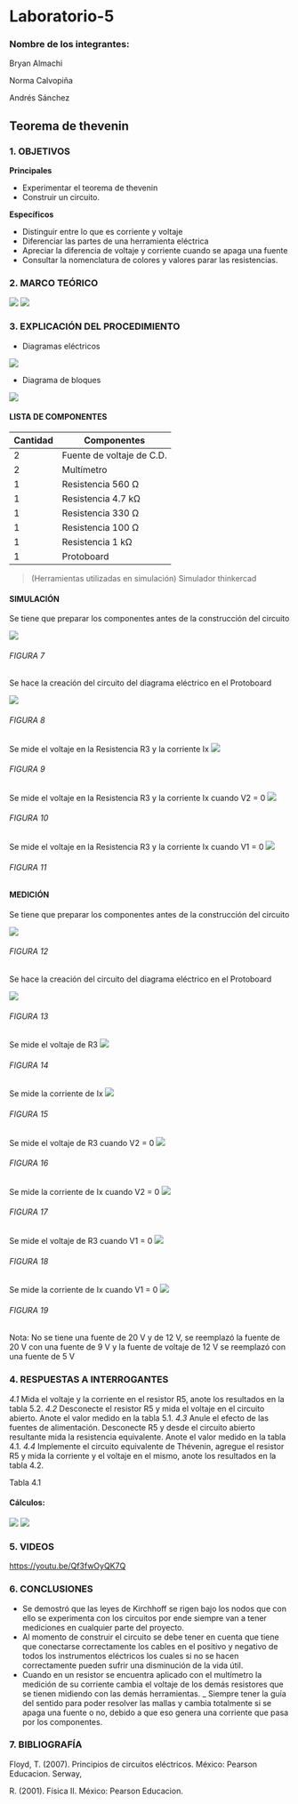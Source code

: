 # Laboratorio-5

### Nombre de los integrantes: 
Bryan Almachi

Norma Calvopiña

Andrés Sánchez

## Teorema de thevenin
### 1.	OBJETIVOS

**Principales**

 - Experimentar el teorema de thevenin
 - Construir un circuito.

**Específicos**

- Distinguir entre lo que es corriente y voltaje
- Diferenciar las partes de una herramienta eléctrica
- Apreciar la diferencia de voltaje y corriente cuando se apaga una fuente
- Consultar la nomenclatura de colores y valores parar las resistencias.

### 2.	MARCO TEÓRICO 
![](https://github.com/SanchezMaiAndresSebastian/Tarea-4-/blob/main/Fotos/3.png)
![](https://github.com/SanchezMaiAndresSebastian/Tarea-4-/blob/main/Fotos/4.png)


 
### 3.	EXPLICACIÓN DEL PROCEDIMIENTO

- Diagramas eléctricos

![](https://github.com/SanchezMaiAndresSebastian/Lab4-2022/blob/main/Fotos/1.png)

- Diagrama de bloques

![](https://github.com/SanchezMaiAndresSebastian/Lab4-2022/blob/main/Fotos/2.png)

####	LISTA DE COMPONENTES

| Cantidad | Componentes | 
| -------- | ----------- | 
| 2 |Fuente de voltaje de C.D. | 
| 2 |Multímetro |  
| 1 |Resistencia 560 Ω |
| 1 |Resistencia 4.7 kΩ | 
| 1 |Resistencia 330 Ω |
| 1 |Resistencia 100 Ω | 
| 1 |Resistencia 1 kΩ |
| 1 |Protoboard |
 
> (Herramientas utilizadas en simulación) 
> Simulador thinkercad

#### SIMULACIÓN
Se tiene que preparar los componentes antes de la construcción del circuito

![](https://github.com/SanchezMaiAndresSebastian/Lab4-2022/blob/main/Fotos/3.png)

###### _FIGURA 7_

Se hace la creación del circuito del diagrama eléctrico en el Protoboard

![](https://github.com/SanchezMaiAndresSebastian/Lab4-2022/blob/main/Fotos/4.png)

###### _FIGURA 8_

Se mide el voltaje en la Resistencia R3 y la corriente Ix
![](https://github.com/SanchezMaiAndresSebastian/Lab4-2022/blob/main/Fotos/4.png)

###### _FIGURA 9_

Se mide el voltaje en la Resistencia R3 y la corriente Ix cuando V2 = 0
![](https://github.com/SanchezMaiAndresSebastian/Lab4-2022/blob/main/Fotos/5.png)
###### _FIGURA 10_


Se mide el voltaje en la Resistencia R3 y la corriente Ix cuando V1 = 0
![](https://github.com/SanchezMaiAndresSebastian/Lab4-2022/blob/main/Fotos/6.png)
###### _FIGURA 11_



#### MEDICIÓN

Se tiene que preparar los componentes antes de la construcción del circuito

![](https://github.com/SanchezMaiAndresSebastian/Lab3-2022/blob/main/Fotos/8.png)
###### _FIGURA 12_

Se hace la creación del circuito del diagrama eléctrico en el Protoboard

![](https://github.com/SanchezMaiAndresSebastian/Lab3-2022/blob/main/Fotos/9.png)
###### _FIGURA 13_

Se mide el voltaje de R3
![](https://github.com/SanchezMaiAndresSebastian/Lab4-2022/blob/main/Fotos/7.png)
###### _FIGURA 14_

Se mide la corriente de Ix
![](https://github.com/SanchezMaiAndresSebastian/Lab4-2022/blob/main/Fotos/8.png)
###### _FIGURA 15_

Se mide el voltaje de R3 cuando V2 = 0
![](https://github.com/SanchezMaiAndresSebastian/Lab4-2022/blob/main/Fotos/9.png)
###### _FIGURA 16_

Se mide la corriente de Ix cuando V2 = 0
![](https://github.com/SanchezMaiAndresSebastian/Lab4-2022/blob/main/Fotos/10.png)
###### _FIGURA 17_


Se mide el voltaje de R3 cuando V1 = 0
![](https://github.com/SanchezMaiAndresSebastian/Lab4-2022/blob/main/Fotos/11.png)
###### _FIGURA 18_

Se mide la corriente de Ix cuando V1 = 0
![](https://github.com/SanchezMaiAndresSebastian/Lab4-2022/blob/main/Fotos/12.png)
###### _FIGURA 19_

Nota: No se tiene una fuente de 20 V y de 12 V, se reemplazó la fuente de 20 V con una fuente de 9 V y la fuente de voltaje de 12 V se reemplazó con una fuente de 5 V
 
### 4.	RESPUESTAS A INTERROGANTES

_4.1_ Mida el voltaje y la corriente en el resistor R5, anote los resultados en la tabla 5.2.
_4.2_ Desconecte el resistor R5 y mida el voltaje en el circuito abierto. Anote el valor medido en la tabla 5.1.
_4.3_ Anule el efecto de las fuentes de alimentación. Desconecte R5 y desde el circuito abierto resultante mida la resistencia equivalente. Anote el valor medido en la tabla 4.1.
_4.4_ Implemente el circuito equivalente de Thévenin, agregue el resistor R5 y mida la corriente y el voltaje en el mismo, anote los resultados en la tabla 4.2.

Tabla 4.1

#### Cálculos:

![](https://github.com/SanchezMaiAndresSebastian/Lab4-2022/blob/main/Fotos/13.png)
![](https://github.com/SanchezMaiAndresSebastian/Lab4-2022/blob/main/Fotos/14.png)


### 5. VIDEOS

https://youtu.be/Qf3fwOyQK7Q

### 6.	CONCLUSIONES
 - Se demostró que las leyes de Kirchhoff se rigen bajo los nodos que con ello se experimenta con los circuitos por ende siempre van a tener mediciones en cualquier parte del proyecto.
 - Al momento de construir el circuito se debe tener en cuenta que tiene que conectarse correctamente los cables en el positivo y negativo de todos los instrumentos eléctricos los cuales si no se hacen correctamente pueden sufrir una disminución de la vida útil.
 - Cuando en un resistor se encuentra aplicado con el multímetro la medición de su corriente cambia el voltaje de los demás resistores que se tienen midiendo con las demás herramientas.
 _ Siempre tener la guía del sentido para poder resolver las mallas y cambia totalmente si se apaga una fuente o no, debido a que eso genera una corriente que pasa por los componentes.
 

### 7.	BIBLIOGRAFÍA

Floyd, T. (2007). Principios de circuitos eléctricos. México: Pearson Educacion. Serway,

R. (2001). Física II. México: Pearson Educacion.

